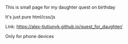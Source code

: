 This is small page for my daughter quest on birthday

It's just pure html/css/js

Link: https://alex-tiutiunyk.github.io/quest_for_daughter/

Only for phone devices
